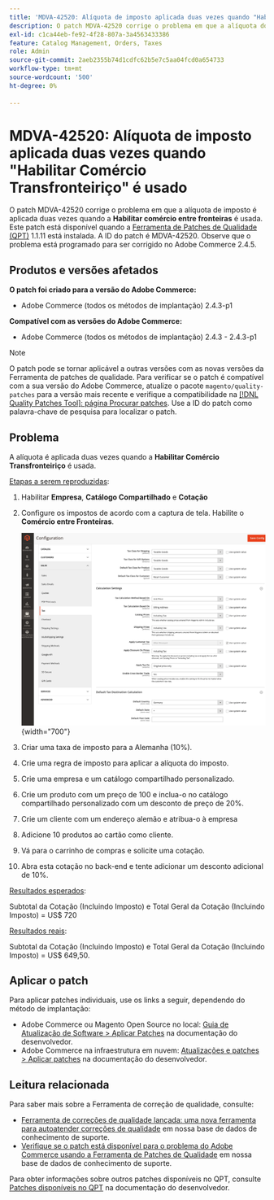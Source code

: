 ```yaml
---
title: 'MDVA-42520: Alíquota de imposto aplicada duas vezes quando "Habilitar Comércio Transfronteiriço" é usado'
description: O patch MDVA-42520 corrige o problema em que a alíquota do imposto é aplicada duas vezes quando a opção **Ativar comércio transfronteiriço** é usada. Este patch está disponível quando a [Ferramenta de correções de qualidade (QPT)](/help/announcements/adobe-commerce-announcements/magento-quality-patches-released-new-tool-to-self-serve-quality-patches.md) 1.1.11 está instalada. A ID do patch é MDVA-42520. Observe que o problema está programado para ser corrigido no Adobe Commerce 2.4.5.
exl-id: c1ca44eb-fe92-4f28-807a-3a4563433386
feature: Catalog Management, Orders, Taxes
role: Admin
source-git-commit: 2aeb2355b74d1cdfc62b5e7c5aa04fcd0a654733
workflow-type: tm+mt
source-wordcount: '500'
ht-degree: 0%

---
```


# MDVA-42520: Alíquota de imposto aplicada duas vezes quando &quot;Habilitar Comércio Transfronteiriço&quot; é usado

O patch MDVA-42520 corrige o problema em que a alíquota de imposto é aplicada duas vezes quando a **Habilitar comércio entre fronteiras** é usada. Este patch está disponível quando a [Ferramenta de Patches de Qualidade (QPT)](/help/announcements/adobe-commerce-announcements/magento-quality-patches-released-new-tool-to-self-serve-quality-patches.md) 1.1.11 está instalada. A ID do patch é MDVA-42520. Observe que o problema está programado para ser corrigido no Adobe Commerce 2.4.5.

## Produtos e versões afetados

**O patch foi criado para a versão do Adobe Commerce:**

* Adobe Commerce (todos os métodos de implantação) 2.4.3-p1

**Compatível com as versões do Adobe Commerce:**

* Adobe Commerce (todos os métodos de implantação) 2.4.3 - 2.4.3-p1

>[!NOTE]
>
>O patch pode se tornar aplicável a outras versões com as novas versões da Ferramenta de patches de qualidade. Para verificar se o patch é compatível com a sua versão do Adobe Commerce, atualize o pacote `magento/quality-patches` para a versão mais recente e verifique a compatibilidade na [[!DNL Quality Patches Tool]: página Procurar patches](https://experienceleague.adobe.com/tools/commerce-quality-patches/index.html?lang=pt-BR). Use a ID do patch como palavra-chave de pesquisa para localizar o patch.

## Problema

A alíquota é aplicada duas vezes quando a **Habilitar Comércio Transfronteiriço** é usada.

<u>Etapas a serem reproduzidas</u>:

1. Habilitar **Empresa**, **Catálogo Compartilhado** e **Cotação**
1. Configure os impostos de acordo com a captura de tela. Habilite o **Comércio entre Fronteiras**.

   ![configurações de imposto](/help/support-tools/patches-available-in-qpt-tool/assets/tax_settings_1.png){width="700"}

1. Criar uma taxa de imposto para a Alemanha (10%).
1. Crie uma regra de imposto para aplicar a alíquota do imposto.
1. Crie uma empresa e um catálogo compartilhado personalizado.
1. Crie um produto com um preço de 100 e inclua-o no catálogo compartilhado personalizado com um desconto de preço de 20%.
1. Crie um cliente com um endereço alemão e atribua-o à empresa
1. Adicione 10 produtos ao cartão como cliente.
1. Vá para o carrinho de compras e solicite uma cotação.
1. Abra esta cotação no back-end e tente adicionar um desconto adicional de 10%.

<u>Resultados esperados</u>:

Subtotal da Cotação (Incluindo Imposto) e Total Geral da Cotação (Incluindo Imposto) = US$ 720

<u>Resultados reais</u>:

Subtotal da Cotação (Incluindo Imposto) e Total Geral da Cotação (Incluindo Imposto) = US$ 649,50.

## Aplicar o patch

Para aplicar patches individuais, use os links a seguir, dependendo do método de implantação:

* Adobe Commerce ou Magento Open Source no local: [Guia de Atualização de Software > Aplicar Patches](https://experienceleague.adobe.com/pt-br/docs/commerce-operations/tools/quality-patches-tool/usage) na documentação do desenvolvedor.
* Adobe Commerce na infraestrutura em nuvem: [Atualizações e patches > Aplicar patches](https://experienceleague.adobe.com/pt-br/docs/commerce-cloud-service/user-guide/develop/upgrade/apply-patches) na documentação do desenvolvedor.

## Leitura relacionada

Para saber mais sobre a Ferramenta de correção de qualidade, consulte:

* [Ferramenta de correções de qualidade lançada: uma nova ferramenta para autoatender correções de qualidade](/help/announcements/adobe-commerce-announcements/magento-quality-patches-released-new-tool-to-self-serve-quality-patches.md) em nossa base de dados de conhecimento de suporte.
* [Verifique se o patch está disponível para o problema do Adobe Commerce usando a Ferramenta de Patches de Qualidade](/help/support-tools/patches-available-in-qpt-tool/check-patch-for-magento-issue-with-magento-quality-patches.md) em nossa base de dados de conhecimento de suporte.

Para obter informações sobre outros patches disponíveis no QPT, consulte [Patches disponíveis no QPT](https://experienceleague.adobe.com/tools/commerce-quality-patches/index.html?lang=pt-BR) na documentação do desenvolvedor.
